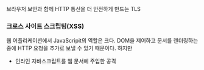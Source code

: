 브라우저 보안과 함께 HTTP 통신을 더 안전하게 만드는 TLS


### 크로스 사이트 스크립팅(XSS)

웹 어플리케이션에서 JavaScripit의 역할은 크다. DOM을 제어하고 문서를 렌더링하는 중에 HTTP 요청을 추가로 보낼 수 있기 때문이다. 하지만 

- 인라인 자바스크립트를 웹 문서에 주입한 공격